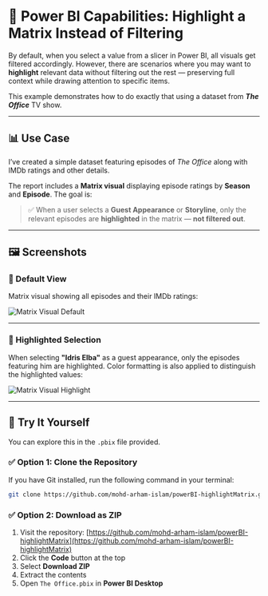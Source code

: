 # 🎯 Power BI Capabilities: Highlight a Matrix Instead of Filtering

By default, when you select a value from a slicer in Power BI, all visuals get filtered accordingly. However, there are scenarios where you may want to **highlight** relevant data without filtering out the rest — preserving full context while drawing attention to specific items.

This example demonstrates how to do exactly that using a dataset from **_The Office_** TV show.

---

## 📊 Use Case

I’ve created a simple dataset featuring episodes of *The Office* along with IMDb ratings and other details.

The report includes a **Matrix visual** displaying episode ratings by **Season** and **Episode**. The goal is:

> ✅ When a user selects a **Guest Appearance** or **Storyline**, only the relevant episodes are **highlighted** in the matrix — **not filtered out**.

---

## 🖼️ Screenshots

### 🔹 Default View  
Matrix visual showing all episodes and their IMDb ratings:

![Matrix Visual Default](https://github.com/user-attachments/assets/8e3e5104-ef60-4e17-a0b1-5b362ad31ac5)

---

### 🔸 Highlighted Selection  
When selecting **"Idris Elba"** as a guest appearance, only the episodes featuring him are highlighted. Color formatting is also applied to distinguish the highlighted values:

![Matrix Visual Highlight](https://github.com/user-attachments/assets/8251cb97-35b1-4210-bd7a-6438f4b7f34e)


---

## 📂 Try It Yourself

You can explore this in the `.pbix` file provided.

### ✅ Option 1: Clone the Repository

If you have Git installed, run the following command in your terminal:

```bash
git clone https://github.com/mohd-arham-islam/powerBI-highlightMatrix.git
```

### ✅ Option 2: Download as ZIP

1. Visit the repository: [https://github.com/mohd-arham-islam/powerBI-highlightMatrix](https://github.com/mohd-arham-islam/powerBI-highlightMatrix)  
2. Click the **Code** button at the top 
3. Select **Download ZIP**  
4. Extract the contents  
5. Open `The Office.pbix` in **Power BI Desktop**
